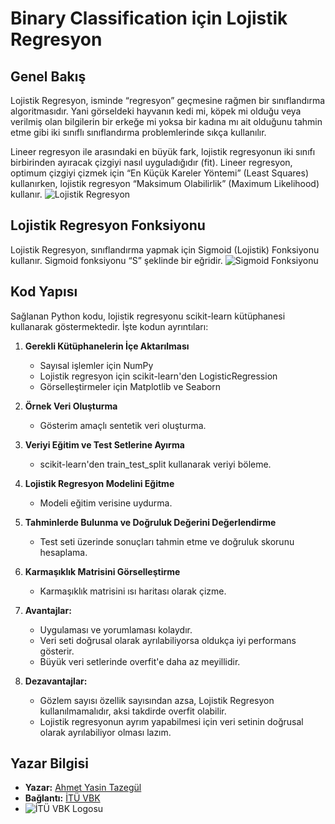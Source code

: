 # Binary Classification için Lojistik Regresyon

## Genel Bakış
Lojistik Regresyon, isminde “regresyon” geçmesine rağmen bir sınıflandırma algoritmasıdır. Yani görseldeki hayvanın kedi mi, köpek mi olduğu veya verilmiş olan bilgilerin bir erkeğe mi yoksa bir kadına mı ait olduğunu tahmin etme gibi iki sınıflı sınıflandırma problemlerinde sıkça kullanılır.

Lineer regresyon ile arasındaki en büyük fark, lojistik regresyonun iki sınıfı birbirinden ayıracak çizgiyi nasıl uyguladığıdır (fit). Lineer regresyon, optimum çizgiyi çizmek için “En Küçük Kareler Yöntemi” (Least Squares) kullanırken, lojistik regresyon “Maksimum Olabilirlik” (Maximum Likelihood) kullanır.
![Lojistik Regresyon](https://miro.medium.com/v2/resize:fit:1400/format:webp/1*FgUTutnPXhx92LqdQVcMcw.jpeg)

## Lojistik Regresyon Fonksiyonu
Lojistik Regresyon, sınıflandırma yapmak için Sigmoid (Lojistik) Fonksiyonu kullanır. Sigmoid fonksiyonu “S” şeklinde bir eğridir.
![Sigmoid Fonksiyonu](https://miro.medium.com/v2/resize:fit:1400/format:webp/1*NloTSPs4pCMYDZ8G1kxhoQ.png)

## Kod Yapısı
Sağlanan Python kodu, lojistik regresyonu scikit-learn kütüphanesi kullanarak göstermektedir. İşte kodun ayrıntıları:

1. **Gerekli Kütüphanelerin İçe Aktarılması**
   - Sayısal işlemler için NumPy
   - Lojistik regresyon için scikit-learn'den LogisticRegression
   - Görselleştirmeler için Matplotlib ve Seaborn

2. **Örnek Veri Oluşturma**
   - Gösterim amaçlı sentetik veri oluşturma.

3. **Veriyi Eğitim ve Test Setlerine Ayırma**
   - scikit-learn'den train_test_split kullanarak veriyi böleme.

4. **Lojistik Regresyon Modelini Eğitme**
   - Modeli eğitim verisine uydurma.

5. **Tahminlerde Bulunma ve Doğruluk Değerini Değerlendirme**
   - Test seti üzerinde sonuçları tahmin etme ve doğruluk skorunu hesaplama.

6. **Karmaşıklık Matrisini Görselleştirme**
   - Karmaşıklık matrisini ısı haritası olarak çizme.

7. **Avantajlar:**
   - Uygulaması ve yorumlaması kolaydır.
   - Veri seti doğrusal olarak ayrılabiliyorsa oldukça iyi performans gösterir.
   - Büyük veri setlerinde overfit'e daha az meyillidir.

8. **Dezavantajlar:**
   - Gözlem sayısı özellik sayısından azsa, Lojistik Regresyon kullanılmamalıdır, aksi takdirde overfit olabilir.
   - Lojistik regresyonun ayrım yapabilmesi için veri setinin doğrusal olarak ayrılabiliyor olması lazım.

## Yazar Bilgisi
- **Yazar:** [Ahmet Yasin Tazegül](https://www.linkedin.com/in/ahmet-tazeg%C3%BCl-66b3a11b4/)
- **Bağlantı:** [İTÜ VBK](https://www.ituvbk.com/)
- ![İTÜ VBK Logosu](https://static.wixstatic.com/media/3ef854_11e098a45f1c4895a579489e193fd160~mv2.png/v1/fill/w_771,h_771,al_c,q_90,usm_0.66_1.00_0.01,enc_auto/3ef854_11e098a45f1c4895a579489e193fd160~mv2.png)

